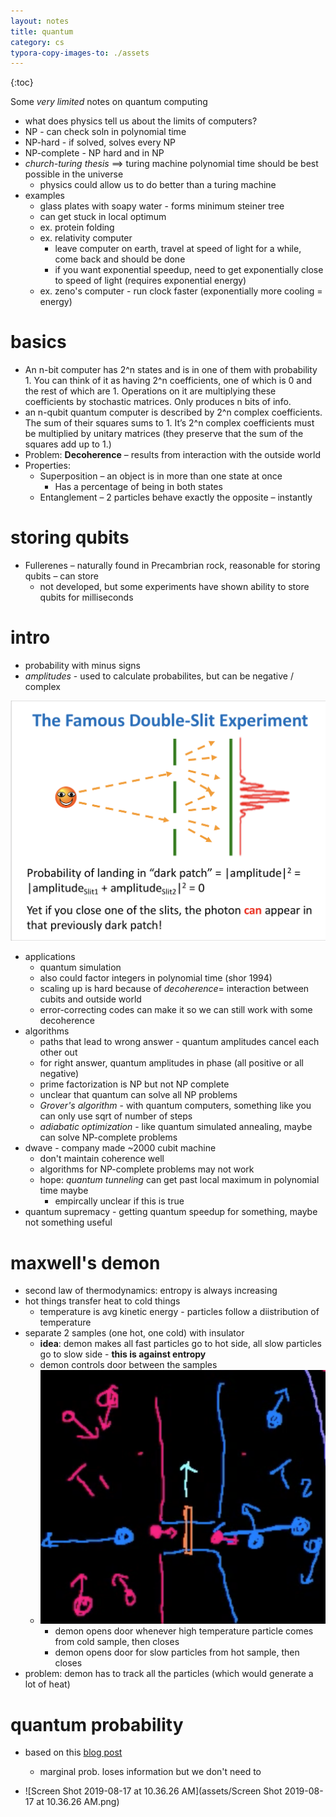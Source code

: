 ```yaml
---
layout: notes
title: quantum
category: cs
typora-copy-images-to: ./assets
---
```


{:toc}

Some *very limited* notes on quantum computing


- what does physics tell us about the limits of computers?
- NP - can check soln in polynomial time
- NP-hard - if solved, solves every NP
- NP-complete - NP hard and in NP
- *church-turing thesis* $\implies$ turing machine polynomial time should be best possible in the universe
  - physics could allow us to do better than a turing machine
- examples
  - glass plates with soapy water - forms minimum steiner tree
  - can get stuck in local optimum
  - ex. protein folding
  - ex. relativity computer
    - leave computer on earth, travel at speed of light for a while, come back and should be done
    - if you want exponential speedup, need to get exponentially close to speed of light (requires exponential energy)
  - ex. zeno's computer - run clock faster (exponentially more cooling = energy)

# basics
- An n-bit computer has 2^n states and is in one of them with probability 1.  You can think of it as having 2^n coefficients, one of which is 0 and the rest of which are 1.  Operations on it are multiplying these coefficients by stochastic matrices.  Only produces n bits of info.
- an n-qubit quantum computer is described by 2^n complex coefficients.  The sum of their squares sums to 1.  It’s 2^n complex coefficients must be multiplied by unitary matrices (they preserve that the sum of the squares add up to 1.)
- Problem: **Decoherence** – results from interaction with the outside world
- Properties: 	
	- Superposition – an object is in more than one state at once
		- Has a percentage of being in both states
	- Entanglement – 2 particles behave exactly the opposite – instantly

# storing qubits
- Fullerenes – naturally found in Precambrian rock, reasonable for storing qubits – can store 
	- not developed, but some experiments have shown ability to store qubits for milliseconds


# intro

- probability with minus signs
- *amplitudes* - used to calculate probabilites, but can be negative / complex

![](assets/quantum/double_slit.png)

- applications
  - quantum simulation
  - also could factor integers in polynomial time (shor 1994)
  - scaling up is hard because of *decoherence*= interaction between cubits and outside world
  - error-correcting codes can make it so we can still work with some decoherence
- algorithms
  - paths that lead to wrong answer - quantum amplitudes cancel each other out
  - for right answer, quantum amplitudes in phase (all positive or all negative)
  - prime factorization is NP but not NP complete
  - unclear that quantum can solve all NP problems
  - *Grover's algorithm* - with quantum computers, something like you can only use sqrt of number of steps
  - *adiabatic optimization* - like quantum simulated annealing, maybe can solve NP-complete problems
- dwave - company made ~2000 cubit machine
  - don't maintain coherence well
  - algorithms for NP-complete problems may not work
  - hope: *quantum tunneling* can get past local maximum in polynomial time maybe
    - empircally unclear if this is true
- quantum supremacy - getting quantum speedup for something, maybe not something useful

# maxwell's demon

- second law of thermodynamics: entropy is always increasing
- hot things transfer heat to cold things
  - temperature is avg kinetic energy - particles follow a diistribution of temperature
- separate 2 samples (one hot, one cold) with insulator
  - **idea**: demon makes all fast particles go to hot side, all slow particles go to slow side - **this is against entropy**
  - demon controls door between the samples
  - ![](assets/quantum/demon.png)
    - demon opens door whenever high temperature particle comes from cold sample, then closes
    - demon opens door for slow particles from hot sample, then closes
- problem: demon has to track all the particles (which would generate a lot of heat)

# quantum probability

- based on this [blog post](https://www.math3ma.com/blog/a-first-look-at-quantum-probability-part-1)

  - marginal prob. loses information but we don't need to
- ![Screen Shot 2019-08-17 at 10.36.26 AM](assets/Screen Shot 2019-08-17 at 10.36.26 AM.png)
  
  